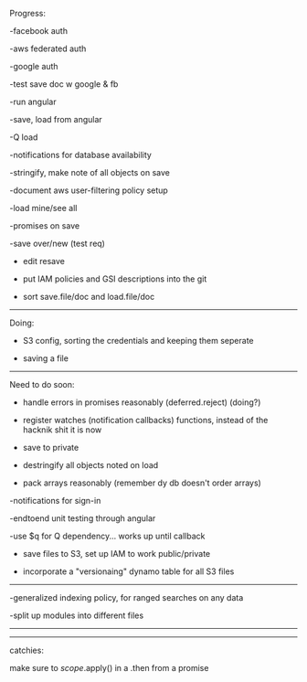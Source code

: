 Progress:

-facebook auth

-aws federated auth

-google auth

-test save doc w google & fb

-run angular

-save, load from angular

-Q load

-notifications for database availability

-stringify, make note of all objects on save

-document aws user-filtering policy setup

-load mine/see all

-promises on save

-save over/new (test req)

- edit resave

- put IAM policies and GSI descriptions into the git

- sort save.file/doc and load.file/doc

-----------------------------
Doing:

- S3 config, sorting the credentials and keeping them seperate

- saving a file

-----------------------------
Need to do soon:

- handle errors in promises reasonably (deferred.reject) (doing?)

- register watches (notification callbacks) functions, instead of the hacknik shit it is now

- save to private

- destringify all objects noted on load

- pack arrays reasonably (remember dy db doesn't order arrays)

-notifications for sign-in

-endtoend unit testing through angular

-use $q for Q dependency... works up until callback

- save files to S3, set up IAM to work public/private

- incorporate a "versionaing" dynamo table for all S3 files

--------------------------------------------------------------
-generalized indexing policy, for ranged searches on any data

-split up modules into different files

--------------------------------------------------------------
--------------------------------------------------------------

catchies:

make sure to $scope.$apply() in a .then from a promise